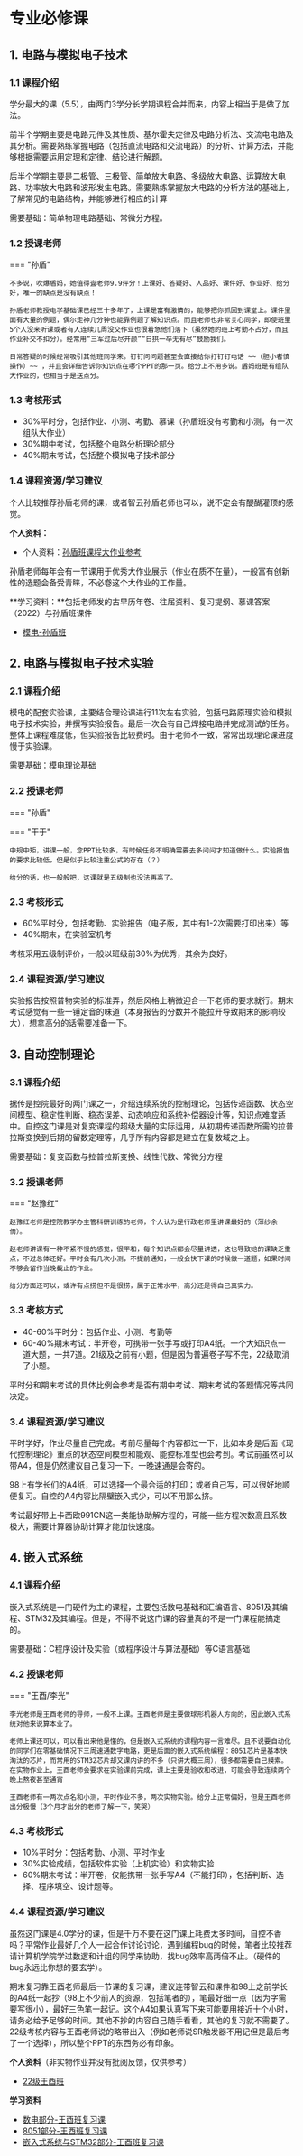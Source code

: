 # 专业必修课
## 1. 电路与模拟电子技术
### 1.1 课程介绍
学分最大的课（5.5），由两门3学分长学期课程合并而来，内容上相当于是做了加法。

前半个学期主要是电路元件及其性质、基尔霍夫定律及电路分析法、交流电电路及其分析。需要熟练掌握电路（包括直流电路和交流电路）的分析、计算方法，并能够根据需要运用定理和定律、结论进行解题。

后半个学期主要是二极管、三极管、简单放大电路、多级放大电路、运算放大电路、功率放大电路和波形发生电路。需要熟练掌握放大电路的分析方法的基础上，了解常见的电路结构，并能够进行相应的计算

需要基础：简单物理电路基础、常微分方程。
### 1.2 授课老师
=== "孙盾"

    不多说，吹爆盾妈，她值得査老师9.9评分！上课好、答疑好、人品好、课件好、作业好、给分好，唯一的缺点是没有缺点！

    孙盾老师教授电学基础课已经三十多年了，上课是富有激情的，能够把你抓回到课堂上。课件里面有大量的例题，偶尔走神几分钟也能靠例题了解知识点。而且老师也非常关心同学，即使班里5个人没来听课或者有人连续几周没交作业也很着急他们落下（虽然她的班上考勤不占分，而且作业补交不扣分）。经常用“三军过后尽开颜”“日拱一卒无有尽”鼓励我们。

    日常答疑的时候经常吸引其他班同学来。钉钉问问题甚至会直接给你打钉钉电话 ~~（胆小者慎操作）~~ ，并且会详细告诉你知识点在哪个PPT的那一页。给分上不用多说。盾妈班是有组队大作业的，也相当于是送点分。


### 1.3 考核形式
- 30%平时分，包括作业、小测、考勤、慕课（孙盾班没有考勤和小测，有一次组队大作业）
- 30%期中考试，包括整个电路分析理论部分
- 40%期末考试，包括整个模拟电子技术部分
### 1.4 课程资源/学习建议
个人比较推荐孙盾老师的课，或者智云孙盾老师也可以，说不定会有醍醐灌顶的感觉。

**个人资料：**

- 个人资料：[孙盾班课程大作业参考](必修课资源/电路与模拟电路电子技术大作业.pdf)

孙盾老师每年会有一节课用于优秀大作业展示（作业在质不在量），一般富有创新性的选题会备受青睐，不必卷这个大作业的工作量。

**学习资料：**包括老师发的古早历年卷、往届资料、复习提纲、慕课答案（2022）与孙盾班课件

- [模电-孙盾班](https://github.com/ZJU-Mix/ZJU-Mix.github.io/releases/download/%E6%8E%A7%E9%99%A2/Analog_Electronic_Sundun.zip)

## 2. 电路与模拟电子技术实验
### 2.1 课程介绍
模电的配套实验课，主要结合理论课进行11次左右实验，包括电路原理实验和模拟电子技术实验，并撰写实验报告。最后一次会有自己焊接电路并完成测试的任务。整体上课程难度低，但实验报告比较费时。由于老师不一致，常常出现理论课进度慢于实验课。

需要基础：模电理论基础
### 2.2 授课老师
=== "孙盾"

=== "干于"

    中规中矩，讲课一般，念PPT比较多，有时候任务不明确需要去多问问才知道做什么。实验报告的要求比较低，但是似乎比较注重公式的存在（？）

    给分的话，也一般般吧，这课就是五级制也没法再高了。

### 2.3 考核形式
- 60%平时分，包括考勤、实验报告（电子版，其中有1-2次需要打印出来）等
- 40%期末，在实验室机考

考核采用五级制评价，一般以班级前30%为优秀，其余为良好。
### 2.4 课程资源/学习建议
实验报告按照普物实验的标准弄，然后风格上稍微迎合一下老师的要求就行。期末考试感觉有一些一锤定音的味道（本身报告的分数并不能拉开导致期末的影响较大），想拿高分的话需要准备一下。
## 3. 自动控制理论
### 3.1 课程介绍
据传是控院最好的两门课之一，介绍连续系统的控制理论，包括传递函数、状态空间模型、稳定性判断、稳态误差、动态响应和系统补偿器设计等，知识点难度适中。自控这门课是对复变课程的超级大量的实际运用，从初期传递函数所需的拉普拉斯变换到后期的留数定理等，几乎所有内容都是建立在复数域之上。

需要基础：复变函数与拉普拉斯变换、线性代数、常微分方程
### 3.2 授课老师
=== "赵豫红"

    赵豫红老师是控院教学办主管科研训练的老师，个人认为是行政老师里讲课最好的（薄纱余倩）。

    赵老师讲课有一种不紧不慢的感觉，很平和，每个知识点都会尽量讲透，这也导致她的课缺乏重点，不过总体还好。平时会有几次小测，不提前通知，一般会快下课的时候做一道题，如果时间不够会留作当晚截止的作业。

    给分方面还可以，或许有点捞但不是很捞，属于正常水平，高分还是得自己真实力。


### 3.3 考核方式
- 40-60%平时分：包括作业、小测、考勤等
- 60-40%期末考试：半开卷，可携带一张手写或打印A4纸。一个大知识点一道大题，一共7道。21级及之前有小题，但是因为普遍卷子写不完，22级取消了小题。

平时分和期末考试的具体比例会参考是否有期中考试、期末考试的答题情况等共同决定。
### 3.4 课程资源/学习建议
平时学好，作业尽量自己完成。考前尽量每个内容都过一下，比如本身是后面《现代控制理论》重点的状态空间模型和能观、能控标准型也会考到。考试前虽然可以带A4，但是仍然建议自己复习一下。一晚速通是会寄的。

98上有学长们的A4纸，可以选择一个最合适的打印；或者自己写，可以很好地顺便复习。自控的A4内容比隔壁嵌入式少，可以不用那么挤。

考试最好带上卡西欧991CN这一类能协助解方程的，可能一些方程次数高且系数极大，需要计算器协助计算才能加快速度。
## 4. 嵌入式系统
### 4.1 课程介绍
嵌入式系统是一门硬件为主的课程，主要包括数电基础和汇编语言、8051及其编程、STM32及其编程。但是，不得不说这门课的容量真的不是一门课程能搞定的。

需要基础：C程序设计及实验（或程序设计与算法基础）等C语言基础
### 4.2 授课老师
=== "王酉/李光"

    李光老师是王酉老师的导师，一般不上课。王酉老师是主要做球形机器人方向的，因此嵌入式系统对他来说算本业了。

    老师上课还可以，可以看出来他是懂的，但是嵌入式系统的课程内容一言难尽。且不说要自动化的同学们在零基础情况下三周速通数字电路，更是后面的嵌入式系统编程：8051芯片是基本快淘汰的芯片，而常用的STM32芯片却又课内讲的不多（只讲大概三周），很多都需要自己摸索。在实物作业上，王酉老师会要求在实验课前完成，课上主要是验收和改进，可能会导致连续两个晚上熬夜甚至通宵

    王酉老师有一两次点名和小测，平时作业不多，两次实物实验。给分上正常偏好，但是王酉老师出分极慢（3个月才出分的老师了解一下，笑哭）


### 4.3 考核形式
- 10%平时分：包括考勤、小测、平时作业
- 30%实验成绩，包括软件实验（上机实验）和实物实验
- 60%期末考试：半开卷，仅能携带一张手写A4（不能打印），包括判断、选择、程序填空、设计题等。
### 4.4 课程资源/学习建议
虽然这门课是4.0学分的课，但是千万不要在这门课上耗费太多时间，自控不香吗？平常作业最好几个人一起合作讨论讨论，遇到编程bug的时候，笔者比较推荐请计算机学院学过数逻和计组的同学来协助，找bug效率高两倍不止。（硬件的bug永远比你想的要玄学）。

期末复习靠王酉老师最后一节课的复习课，建议连带智云和课件和98上之前学长的A4纸一起抄（98上不少前人的资源，包括笔者的），笔最好细一点（因为字需要写很小），最好三色笔一起记。这个A4如果认真写下来可能要用接近十个小时，请务必给予足够的时间。其他不抄的内容自己随手看看，其他的复习就不需要了。22级考核内容与王酉老师说的略带出入（例如老师说SR触发器不用记但是最后考了一个选择），所以整个PPT的东西务必有印象。

**个人资料**（非实物作业并没有批阅反馈，仅供参考）

- [22级王酉班](https://github.com/ZJU-Mix/ZJU-Mix.github.io/releases/download/%E6%8E%A7%E9%99%A2/Embedded_wy.zip)

**学习资料**

- [数电部分-王酉班复习课](必修课资源/数电复习课(1).pdf)
- [8051部分-王酉班复习课](必修课资源/复习课PPT_8051部分(1).pdf)
- [嵌入式系统与STM32部分-王酉班复习课](必修课资源/复习课PPT_嵌入式部分(1).pdf)
